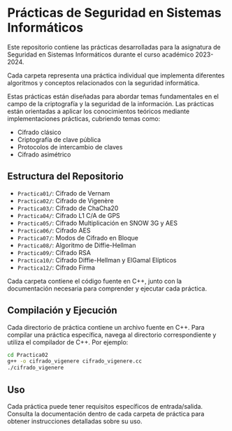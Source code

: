 
# Prácticas de Seguridad en Sistemas Informáticos

Este repositorio contiene las prácticas desarrolladas para la asignatura de Seguridad en Sistemas Informáticos durante el curso académico 2023-2024.

Cada carpeta representa una práctica individual que implementa diferentes algoritmos y conceptos relacionados con la seguridad informática.

Estas prácticas están diseñadas para abordar temas fundamentales en el campo de la criptografía y la seguridad de la información.
Las prácticas están orientadas a aplicar los conocimientos teóricos mediante implementaciones prácticas, cubriendo temas como:

- Cifrado clásico
- Criptografía de clave pública
- Protocolos de intercambio de claves
- Cifrado asimétrico

## Estructura del Repositorio

- `Practica01/`: Cifrado de Vernam
- `Practica02/`: Cifrado de Vigenère
- `Practica03/`: Cifrado de ChaCha20
- `Practica04/`: Cifrado L1 C/A de GPS
- `Practica05/`: Cifrado Multiplicación en SNOW 3G y AES
- `Practica06/`: Cifrado AES
- `Practica07/`: Modos de Cifrado en Bloque
- `Practica08/`: Algoritmo de Diffie-Hellman
- `Practica09/`: Cifrado RSA
- `Practica10/`: Cifrado Diffie-Hellman y ElGamal Elípticos
- `Practica12/`: Cifrado Firma

Cada carpeta contiene el código fuente en C++, junto con la documentación necesaria para comprender y ejecutar cada práctica.

## Compilación y Ejecución

Cada directorio de práctica contiene un archivo fuente en C++. Para compilar una práctica específica, navega al directorio correspondiente y utiliza el compilador de C++. Por ejemplo:

```bash
cd Practica02
g++ -o cifrado_vigenere cifrado_vigenere.cc
./cifrado_vigenere
```

## Uso
Cada práctica puede tener requisitos específicos de entrada/salida. Consulta la documentación dentro de cada carpeta de práctica para obtener instrucciones detalladas sobre su uso.